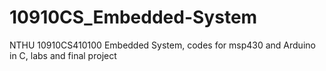 # 10910CS_Embedded-System
NTHU 10910CS410100 Embedded System,
codes for msp430 and Arduino in C,
labs and final project

